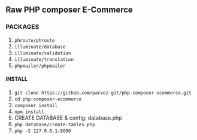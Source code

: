 ## Raw PHP composer E-Commerce

### PACKAGES
01. `phroute/phroute`
02. `illuminate/database`
03. `illuminate/validation`
04. `illuminate/translation`
05. `phpmailer/phpmailer`

#### INSTALL
01. `git clone https://github.com/parvez-git/php-composer-ecommerce.git`
02. `cd php-composer-ecommerce`
03. `composer install`
04. `npm install`
05. CREATE DATABASE & config: database.php
06. `php database/create-tables.php`
07. `php -S 127.0.0.1:8000`